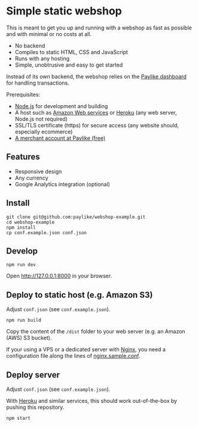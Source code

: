 # Simple static webshop

This is meant to get you up and running with a webshop as fast as possible and
with minimal or no costs at all.

- No backend
- Compiles to static HTML, CSS and JavaScript
- Runs with any hosting
- Simple, unobtrusive and easy to get started

Instead of its own backend, the webshop relies on the [Paylike
dashboard](https://app.paylike.io) for handling transactions.

Prerequisites:

- [Node.js](https://nodejs.org/en/download/) for development and building
- A host such as [Amazon Web services](https://aws.amazon.com/s3/) or [Heroku](https://www.heroku.com) (any web server, Node.js not required)
- SSL/TLS certificate (https) for secure access (any website should, especially ecommerce)
- [A merchant account at Paylike (free)](https://app.paylike.io)

## Features

- Responsive design
- Any currency
- Google Analytics integration (optional)

## Install

```
git clone git@github.com:paylike/webshop-example.git
cd webshop-example
npm install
cp conf.example.json conf.json
```

## Develop

```
npm run dev
```

Open http://127.0.0.1:8000 in your browser.

## Deploy to static host (e.g. Amazon S3)

Adjust `conf.json` (see `conf.example.json`).

```
npm run build
```

Copy the content of the `/dist` folder to your web server (e.g. an Amazon
(AWS) S3 bucket).

If your using a VPS or a dedicated server with [Nginx](http://nginx.org), you
need a configuration file along the lines of
[nginx.sample.conf](nginx.sample.conf).

## Deploy server

Adjust `conf.json` (see `conf.example.json`).

With [Heroku](https://www.heroku.com) and similar services, this should work
out-of-the-box by pushing this repository.

```
npm start
```
